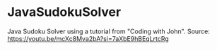 # JavaSudokuSolver
Java Sudoku Solver using a tutorial from "Coding with John". Source: https://youtu.be/mcXc8Mva2bA?si=7aXbE9hBEqLrtcRg
